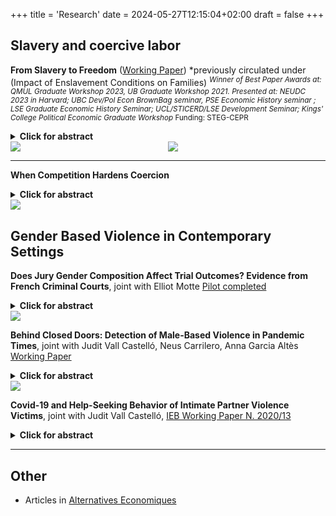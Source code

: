 +++
title = 'Research'
date = 2024-05-27T12:15:04+02:00
draft = false
+++

<!-- ==== large title
---- less large title
# this is a huge header #
## this is a smaller header ##
### this is even smaller ###
#### more small ####
##### even smaller ##### --> 

<!--<img src="https://mariebeigelman.github.io/pictures/coverpic3.jpg" align="center" width="40%" height="20%">-->


## Slavery and coercive labor ##


**From Slavery to Freedom** ([Working Paper](https://www.dropbox.com/s/m1dg2ue4p2aybpi/Beigelman_JMP_Slavery_Families.pdf?dl=0))
*previously circulated under (Impact of Enslavement Conditions on Families)
<sup>*Winner of Best Paper Awards at: QMUL Graduate Workshop 2023, UB Graduate Workshop 2021. Presented at: NEUDC 2023 in Harvard; UBC Dev/Pol Econ BrownBag seminar, PSE Economic History seminar ; LSE Graduate Economic History Seminar; UCL/STICERD/LSE Development Seminar; Kings' College Political Economic Graduate Workshop* </sup>
<sup> Funding: STEG-CEPR</sup> 

<details>

<summary> <b>Click for abstract </b></summary>

How violence during slavery might have affected formerly enslaved families remains an empirically unanswered question. I exploit local variation in enslaved workers' exposure to coercion in two French Caribbean islands: Guadeloupe and Martinique. Using county-level data on enslaved mortality prior to abolition, I document that enslavement conditions were heavily influenced by planters' economic incentives and significantly deteriorated on sugarcane plantations compared to coffee, following heightened competition in the sugar market. I then digitize individual data from handwritten administrative records on all formerly enslaved families that had children five years after abolition. My main finding is that the presence of fathers exposed to the worst conditions during slavery had a sizable negative effect on the quality of childhood environment, with 40% higher chances of child death respective to families with less coerced or absent fathers. This effect holds regardless of fathers' occupation, place of residence, or mothers' characteristics. I find suggestive evidence that this could be driven by worse enslavement conditions leading to more violent men, to which mothers may have responded through strategic matching decisions with less coerced partners. Taken together, my findings point to substantial inequality among descendants of formerly enslaved individuals. I highlight a yet understudied mechanism of slavery’s legacy: which is that adverse events pass through families – possibly through paternal violence.
</details>
<!--<img src="http://mariebeigelman.github.io/images/map.png" style="display: block; margin: auto;" />-->

  <div id="banner" style="display: flex; justify-content: space-between; align-items: center;">

   <div class="inline-block" style="flex: 1; text-align: left;">
      <img src="/images/map.png" style="max-width: 70%; max-height: 40%;">
   </div>

   <div class="inline-block" style="flex: 1; text-align: left;">
      <img src="/images/Survplot_father_quantilesyear1.png" style="max-width: 70%; max-height: 70%;">
   </div>

</div>


---
**When Competition Hardens Coercion**

<details>

<summary> <b>Click for abstract </b></summary>

This paper shows that firms relying on forced labor may intensify coercion in response to long-term economic threats. Focusing on French Caribbean slavery, I examine how the decline in sugarcane producers’ revenue prospects—driven by the rise of beet sugar production in mainland France—affected coercion on sugarcane plantations. Using exogenous variation in soil suitability for sugarcane, I find that a 1\% increase in beet sugar production led to a 2\% increase in enslaved workers’ deaths, but only in sugarcane-suitable areas. This resulted in +10\% increase in enslaved workers death in sugarcane counties in less than a decade. To interpret this finding, I develop a model where firms choose coercion levels based on expected returns, costs, and market share. When workers’ outside options are nonexistent, pushing some to exhaustion—and death—could be profit-maximizing for planters facing the end of their market dominance. This response to being cornered has implications for policies aimed at combating forced labor. 
</details>

 <div id="banner" style="display: flex; justify-content: space-between; align-items: center;">
 <div class="inline-block" style="flex: 1; text-align: left;">
      <img src="/images/Workload_1831_1847.png" style="max-width: 30%; max-height: 30%;">
   </div>


 </div>

<!----
 **Slavery and the Roots of Gender-Based Violence in the Caribbean** [Data collection ongoing]

<details>
<summary> <b>Click for abstract </b></summary>
Today, formerly enslaved communities in the Caribbean exhibit high rates of domestic abuse against women (Bott et al., 2012), which some scholars have linked to the sexual exploitation of women during slavery (Davis, 1983; Gautier, 2010). On the other hand, black women in the US have consistently showed higher rates of labor force participation compared to white women, which could stem from the fact that men and women shared equal labor responsibilities during slavery (Goldin, 1977; Browne, 1997). The relationship between exposure to slavery and gender equality is, therefore, unclear. This paper focuses on the French Caribbean context and examine whether violence during slavery affected violence against black women, gender norms, and female labor force participation across several generations. To measure violence against women, I exploit individual level information on French West Indies criminals sent to the penal colony of Guyana from 1848 to 1950. I also exploit civil registries from 1848 to 1905 to study female labor force participation and contemporary survey data on violence against women.
</details>

---->

<!----
* *Absent Father or White Father? Family Structures After Slavery* [Data collection ongoing]

 **Planters' Individual Effect on Violence during Slavery** [Data collection ongoing]
<details>
<summary> <b>Click for abstract </b></summary>
This paper adds to our understanding of the determinants of the experience of slavery. While previous historical work has highlighted the importance of structural determinants (crops) (Smith, 1982), I investigate the specific individual effect of slave owners, whose power over enslaved workers was unlimited. I focus on the French West Indies, where slavery was abolished in 1848. I exploit information from administrative archival records on enslaved death and birth, which I digitize at the individual level, as well as trial reports of planters judged for torture or murder, to identify the “deadliest” plantations.
</details>

 <div id="banner" style="display: flex; justify-content: space-between; align-items: center;">


   <div class="inline-block" style="flex: 1; text-align: left;">
      <img src="/images/Wip_crime.jpg" style="max-width: 50%; max-height: 70%;">
   </div>

   <div class="inline-block" style="flex: 1; text-align: left;">
      <img src="/images/registre.png" style="max-width: 50%; max-height: 70%;">
   </div>
   </div>

---
---->

## Gender Based Violence in Contemporary Settings ##

 **Does Jury Gender Composition Affect Trial Outcomes? Evidence from French Criminal Courts**, joint with Elliot Motte [Pilot completed](https://www.dropbox.com/scl/fi/tkvsbqgx12axavstzso63/Motte_Beigelman_Gender_Jury_Sentencing_PILOT.pdf?rlkey=nzdnpm1onh878ij4zun2rpbis&dl=0)
 
 <details>
<summary> <b>Click for abstract </b></summary>
We examine the influence of jury gender composition on trial outcomes involving popular juries, with a specific focus on sexual crimes. Given that a substantial portion of criminal cases pertains to rape, with most victims being women and perpetrators being men, examining gender-specific biases in criminal cases is crucial. However, the effect of juror's gender on sentencing decisions is not straightforward. One the one hand, female-dominated juries could exhibit heightened leniency due to empathetic considerations toward defendants. On the other hand, women could adopt harsher stances for crimes that they are more likely to suffer (e.g sexual crimes). To study this question, we are undertaking a pilot study in a French criminal court covering information from 209 trials between 2005 and 2022. Causal identification relies on the random selection of jurors during jury formation.
 </details>

  <div id="banner" style="display: flex; justify-content: space-between; align-items: left;">




   <div class="inline-block" style="flex: 1; text-align: left;">
      <img src="/images/Exemple_PV_tirage_sort_jury.png" style="max-width: 50%; max-height: 100%;">
   </div>
</div>

 **Behind Closed Doors: Detection of Male-Based Violence in Pandemic Times**, joint with Judit Vall Castelló, Neus Carrilero, Anna Garcia Altès [Working Paper](https://www.dropbox.com/scl/fi/wuj7at0llgkj4bsvh8ls4/Detection_MBV_Pandemic_Healthsytem.pdf?rlkey=w2p0a8csn37axsn3fpa0gwz5o&dl=0)
 <details>
<summary> <b>Click for abstract </b></summary>
This paper studies the consequences of the pandemic and the quarantine measures imposed thereafter on the detection of male-based violence victims (women and children) in the context of Spain. Using detailed administrative data from the healthcare system, we document a 32% decrease in the detection of male-based violence against women and children through the healthcare system after the introduction of the lockdown. This effect persisted after social-distancing measures were relaxed and is particularly strong for the most vulnerable groups of victims (low-income households, and children aged 14 or less). We explore alternatives channels of detection and protection of victims, in particular, police and women’s centers and find that the loss of detection through the health system was not compensated through these channels. However, we do report that part of the reduction in detection is offset by an increase in help-seeking behavior of victims through the emergency hotline, which experienced strong increases in the number of calls for extreme forms of abuse:  physical and sexual abuse (+47%), and abuse against children and young adults (+33%). Although the likelihood of being redirected to the policy through the emergency line also increases, our data shows that those victims remained effectively unprotected.
 </details>

  <div id="banner" style="display: flex; justify-content: space-between; align-items: center;">


   <div class="inline-block" style="flex: 1; text-align: left;">
      <img src="/images/EVS_m_adults_pop.png" style="max-width: 30%; max-height: 70%;">
   </div>

</div>

 **Covid-19 and Help-Seeking Behavior of Intimate Partner Violence Victims**, joint with Judit Vall Castelló, [IEB Working Paper N. 2020/13](https://papers.ssrn.com/sol3/papers.cfm?abstract_id=3785896)
<details>
<summary> <b>Click for abstract </b></summary>

We investigate two key questions about the effect of the quarantine policies on domestic violence reporting: 1) the role of third party vs victims’ reporting of intimate partner violence (IPV) through hotline calls; 2) the extent to which reported domestic violence translated into protection given to victims. We focus on Spain, and exploit province-level and monthly data on the number of calls to the dedicated emergency hotline for IPV victims between 2013 and 2020.  We find that the introduction of the first lockdown was responsible for an average increase in total calls of 48%, with help-seeking behavior of victims (vs. third party reporting) at the origin of 70% of all reported calls.  Despite the large increase in reported gender violence during the pandemic, we estimate that the introduction of lockdown caused a loss of at least 1,500 protection orders to victims that would, in the absence of the pandemic, have received it. 
</details>

---

## Other  ##

* Articles in [Alternatives Economiques](https://www.alternatives-economiques.fr/meme-auteur/27496?page=2)

